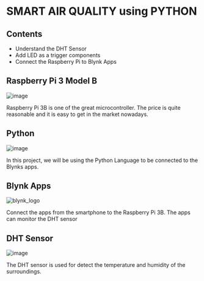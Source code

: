 # SMART AIR QUALITY using PYTHON

## Contents
* Understand the DHT Sensor
* Add LED as a trigger components
* Connect the Raspberry Pi to Blynk Apps

## Raspberry Pi 3 Model B
![image](https://user-images.githubusercontent.com/44058064/67084090-e049ca00-f1ce-11e9-832d-a953a2201871.png)

Raspberry Pi 3B is one of the great microcontroller. 
The price is quite reasonable and it is easy to get in the market nowadays.

## Python
![image](https://user-images.githubusercontent.com/44058064/67083566-f30fcf00-f1cd-11e9-80a1-84843483840c.png)

In this project, we will be using the Python Language to be connected to the Blynks apps.


## Blynk Apps
![blynk_logo](https://user-images.githubusercontent.com/44058064/49787765-7e286900-fd62-11e8-8136-92d5839a46bf.png)

Connect the apps from the smartphone to the Raspberry Pi 3B. 
The apps can monitor the DHT sensor

## DHT Sensor
![image](https://user-images.githubusercontent.com/44058064/67083921-9b259800-f1ce-11e9-8a72-e493c3b95248.png)

The DHT sensor is used for detect the temperature and humidity of the surroundings. 
